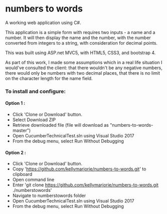 # numbers to words

A working web application using C#.

This application is a simple form with requires two inputs - a name and a number. It will then display the name and the number, with the number converted from integers to a string, with consideration for decimal points.

This was built using ASP.net MVC5, with HTML5, CSS3, and bootstrap 4.

As part of this work, I made some assumptions which in a real life situation I would've consulted the client: that there wouldn't be any negative numbers, there would only be numbers with two decimal places, that there is no limit on the character length for the name field.

### To install and configure:

#### Option 1 : 
- Click 'Clone or Download' button.
- Select Download ZIP
- Retrieve downloaded file (file will download as "numbers-to-words-master")
- Open CucumberTechnicalTest.sln using Visual Studio 2017
- From the debug menu, select Run Without Debugging

#### Option 2 :
- Click 'Clone or Download' button.
- Copy 'https://github.com/kellymarjorie/numbers-to-words.git' to clipboard
- Open command line
- Enter 'git clone https://github.com/kellymarjorie/numbers-to-words.git ./numberstowords'
- Navigate to numberstowords folder
- Open CucumberTechnicalTest.sln using Visual Studio 2017
- From the debug menu, select Run Without Debugging
